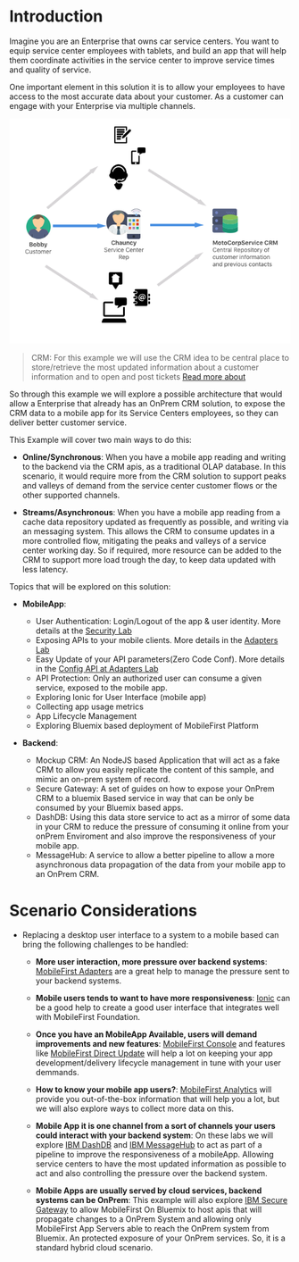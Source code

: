 # Introduction

Imagine you are an Enterprise that owns car service centers. You want to equip service center employees with tablets, and build an app that will help them coordinate activities in the service center to improve service times and quality of service.

One important element in this solution it is to allow your employees to have access to the most accurate data about your customer. As a customer can engage with your Enterprise via multiple channels.

![Demo Map](/Lab/img/Overview-CRM.png)

> CRM: For this example we will use the CRM idea to be central place to store/retrieve the most updated information about a customer information and to open and post tickets [Read more about](https://en.wikipedia.org/wiki/Customer_relationship_management)


So through this example we will explore a possible architecture that would allow a Enterprise that already has an OnPrem CRM solution, to expose the CRM data to a mobile app for its Service Centers employees, so they can deliver better customer service.

This Example will cover two main ways to do this:

- **Online/Synchronous**: When you have a mobile app reading and writing to the backend via the CRM apis, as a traditional OLAP database. In this scenario, it would require more from the CRM solution to support peaks and valleys of demand from the service center customer flows or the other supported channels.  


- **Streams/Asynchronous**: When you have a mobile app reading from a cache data repository updated as frequently as possible, and writing via an messaging system. This allows the CRM to consume updates in a more controlled flow, mitigating the peaks and valleys of a service center working day. So if required, more resource can be added to the CRM to support more load trough the day, to keep data updated with less latency.

Topics that will be explored on this solution:

- **MobileApp**:
  - User Authentication: Login/Logout of the app & user identity. More details at the [Security Lab](/Lab/5.%20security.md)
  - Exposing APIs to your mobile clients. More details in the  [Adapters Lab](/Lab/3.%20adapters.md)
  - Easy Update of your API parameters(Zero Code Conf). More details in the [Config API at Adapters Lab](/Lab/3.%20adapters.md#configuration-api)
  - API Protection: Only an authorized user can consume a given service, exposed to the mobile app.
  - Exploring Ionic for User Interface (mobile app)
  - Collecting app usage metrics
  - App Lifecycle Management
  - Exploring Bluemix based deployment of MobileFirst Platform


- **Backend**:
  - Mockup CRM: An NodeJS based Application that will act as a fake CRM to allow you easily replicate the content of this sample, and      mimic an on-prem system of record.
  - Secure Gateway: A set of guides on how to expose your OnPrem CRM to a bluemix Based service in way that can be only be consumed by your Bluemix based apps.
  - DashDB: Using this data store service to act as a mirror of some data in your CRM to reduce the pressure of consuming it online from your onPrem Enviroment and also improve the responsiveness of your mobile app.
  - MessageHub: A service to allow a better pipeline to allow a more asynchronous data propagation of the data from your mobile app to an OnPrem CRM.


# Scenario Considerations

- Replacing a desktop user interface to a system to a mobile based can bring the following challenges to be handled:
  - **More user interaction, more pressure over backend systems**: [MobileFirst Adapters](https://mobilefirstplatform.ibmcloud.com/tutorials/en/foundation/8.0/adapters/) are a great help to manage the pressure sent to your backend systems.

  - **Mobile users tends to want to have more responsiveness**: [Ionic](http://ionicframework.com/) can be a good help to create a good user interface that integrates well with MobileFirst Foundation.

  - **Once you have an MobileApp Available, users will demand improvements and new features**: [MobileFirst Console](https://mobilefirstplatform.ibmcloud.com/tutorials/en/foundation/8.0/setting-up-your-development-environment/console/) and features like [MobileFirst Direct Update](https://mobilefirstplatform.ibmcloud.com/tutorials/en/foundation/8.0/using-the-mfpf-sdk/direct-update/) will help a lot on keeping your app development/delivery lifecycle management in tune with your user demmands.

  - **How to know your mobile app users?**: [MobileFirst Analytics](https://mobilefirstplatform.ibmcloud.com/tutorials/en/foundation/8.0/analytics/) will provide you out-of-the-box  information that will help you a lot, but we will also explore ways to collect more data on this.

  - **Mobile App it is one channel from a sort of channels your users could interact with your backend system**: On these labs we will explore [IBM DashDB](https://console.ng.bluemix.net/catalog/services/dashdb/) and [IBM MessageHub](https://console.ng.bluemix.net/catalog/services/message-hub/) to act as part of a pipeline to improve the responsiveness of a mobileApp. Allowing service centers to have the most updated information as possible to act and also controlling the pressure over the backend system.

  - **Mobile Apps are usually served by cloud services, backend systems can be OnPrem**: This example will also explore [IBM Secure Gateway](https://console.ng.bluemix.net/catalog/services/secure-gateway/) to allow MobileFirst On Bluemix to host apis that will propagate changes to a OnPrem System and allowing only MobileFirst App Servers able to reach the OnPrem system from Bluemix. An protected exposure of your OnPrem services. So, it is a standard hybrid cloud scenario.
